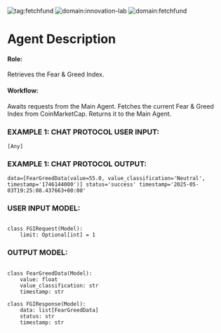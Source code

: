 ![tag:fetchfund](https://img.shields.io/badge/fetchfund)
![domain:innovation-lab](https://img.shields.io/badge/innovation--lab-3D8BD3)
![domain:fetchfund](https://img.shields.io/badge/fetchfund-00)


# Agent Description
#### Role: 
Retrieves the Fear & Greed Index.

#### Workflow:
Awaits requests from the Main Agent.
Fetches the current Fear & Greed Index from CoinMarketCap.
Returns it to the Main Agent.


### EXAMPLE 1: CHAT PROTOCOL USER INPUT:
```
[Any]
```
### EXAMPLE 1: CHAT PROTOCOL OUTPUT:
```
data=[FearGreedData(value=55.0, value_classification='Neutral', timestamp='1746144000')] status='success' timestamp='2025-05-03T19:25:08.437663+00:00'
```

### USER INPUT MODEL:
```

class FGIRequest(Model):
    limit: Optional[int] = 1

```
### OUTPUT MODEL:
```

class FearGreedData(Model):
    value: float
    value_classification: str
    timestamp: str
    
class FGIResponse(Model):
    data: list[FearGreedData]
    status: str
    timestamp: str

```
